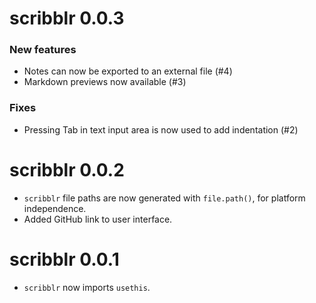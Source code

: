 # scribblr 0.0.3

### New features

- Notes can now be exported to an external file (#4)
- Markdown previews now available (#3)

### Fixes

- Pressing Tab in text input area is now used to add indentation (#2)

# scribblr 0.0.2

* `scribblr` file paths are now generated with `file.path()`, for platform independence.
* Added GitHub link to user interface.

# scribblr 0.0.1

* `scribblr` now imports `usethis`.
